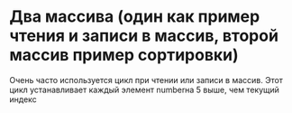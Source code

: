 # Два массива (один как пример чтения и записи в массив, второй массив пример сортировки)
Очень часто используется цикл при чтении или записи в массив. Этот цикл устанавливает каждый элемент numberна 5 выше,
чем текущий индекс

